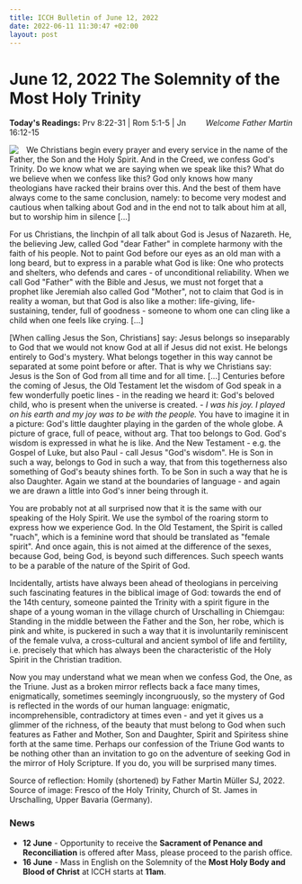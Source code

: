 ```yaml
---
title: ICCH Bulletin of June 12, 2022
date: 2022-06-11 11:30:47 +02:00
layout: post
---
```


# June 12, 2022 The Solemnity of the Most Holy Trinity
<span style="float: right"><em>Welcome Father Martin</em></span>
**Today's Readings:** Prv 8:22-31 | Rom 5:1-5 | Jn 16:12-15


<img style="float: left; margin-right: 1em;" src="https://upload.wikimedia.org/wikipedia/commons/2/2d/Sant%C3%ADsima_Trinidad._Padre%2C_Hijo_y_Esp%C3%ADritu_Santo_representado_en_forma_Femenina.Fresco_s.X._Iglesia_de_San_Jakobus_en_Urschalling%2C_Alta_Baviera_Alemania..png?20130220084200">

We Christians begin every prayer and every service in the name of the Father, the Son and the Holy Spirit. And in the Creed, we confess God's Trinity. Do we know what we are saying when we speak like this? What do we believe when we confess like this? God only knows how many theologians have racked their brains over this. And the best of them have always come to the same conclusion, namely: to become very modest and cautious when talking about God and in the end not to talk about him at all, but to worship him in silence [...]

For us Christians, the linchpin of all talk about God is Jesus of Nazareth. He, the believing Jew, called God "dear Father" in complete harmony with the faith of his people. Not to paint God before our eyes as an old man with a long beard, but to express in a parable what God is like: One who protects and shelters, who defends and cares - of unconditional reliability. When we call God "Father" with the Bible and Jesus, we must not forget that a prophet like Jeremiah also called God "Mother", not to claim that God is in reality a woman, but that God is also like a mother: life-giving, life-sustaining, tender, full of goodness - someone to whom one can cling like a child when one feels like crying. [...]

[When calling Jesus the Son, Christians] say: Jesus belongs so inseparably to God that we would not know God at all if Jesus did not exist. He belongs entirely to God's mystery. What belongs together in this way cannot be separated at some point before or after. That is why we Christians say: Jesus is the Son of God from all time and for all time. [...] Centuries before the coming of Jesus, the Old Testament let the wisdom of God speak in a few wonderfully poetic lines - in the reading we heard it: God's beloved child, who is present when the universe is created. - *I was his joy. I played on his earth and my joy was to be with the people.* You have to imagine it in a picture: God's little daughter playing in the garden of the whole globe. A picture of grace, full of peace, without arg. That too belongs to God. God's wisdom is expressed in what he is like. And the New Testament - e.g. the Gospel of Luke, but also Paul - call Jesus "God's wisdom". He is Son in such a way, belongs to God in such a way, that from this togetherness also something of God's beauty shines forth. To be Son in such a way that he is also Daughter. Again we stand at the boundaries of language - and again we are drawn a little into God's inner being through it.

You are probably not at all surprised now that it is the same with our speaking of the Holy Spirit. We use the symbol of the roaring storm to express how we experience God. In the Old Testament, the Spirit is called "ruach", which is a feminine word that should be translated as "female spirit". And once again, this is not aimed at the difference of the sexes, because God, being God, is beyond such differences. Such speech wants to be a parable of the nature of the Spirit of God.

Incidentally, artists have always been ahead of theologians in perceiving such fascinating features in the biblical image of God: towards the end of the 14th century, someone painted the Trinity with a spirit figure in the shape of a young woman in the village church of Urschalling in Chiemgau: Standing in the middle between the Father and the Son, her robe, which is pink and white, is puckered in such a way that it is involuntarily reminiscent of the female vulva, a cross-cultural and ancient symbol of life and fertility, i.e. precisely that which has always been the characteristic of the Holy Spirit in the Christian tradition.

Now you may understand what we mean when we confess God, the One, as the Triune. Just as a broken mirror reflects back a face many times, enigmatically, sometimes seemingly incongruously, so the mystery of God is reflected in the words of our human language: enigmatic, incomprehensible, contradictory at times even - and yet it gives us a glimmer of the richness, of the beauty that must belong to God when such features as Father and Mother, Son and Daughter, Spirit and Spiritess shine forth at the same time. Perhaps our confession of the Triune God wants to be nothing other than an invitation to go on the adventure of seeking God in the mirror of Holy Scripture. If you do, you will be surprised many times.

Source of reflection: Homily (shortened) by Father Martin Müller SJ, 2022.
Source of image: Fresco of the Holy Trinity, Church of St. James in Urschalling, Upper Bavaria (Germany).

### News 

* **12 June** - Opportunity to receive the **Sacrament of Penance and Reconciliation** is offered after Mass, please proceed to the parish office.
* **16 June** - Mass in English on the Solemnity of the **Most Holy Body and Blood of Christ** at ICCH starts at **11am**.
